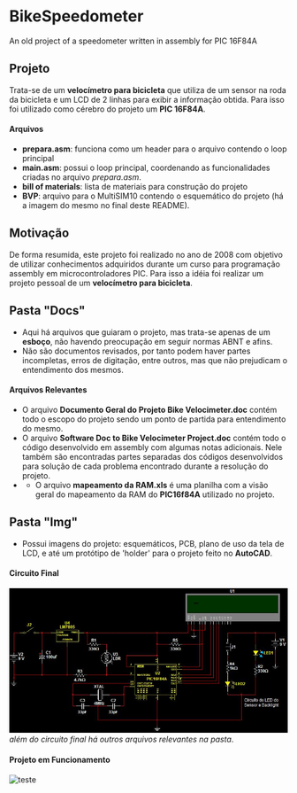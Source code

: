 # BikeSpeedometer
An old project of a speedometer written in assembly for PIC 16F84A

## Projeto
Trata-se de um **velocímetro para bicicleta** que utiliza de um sensor na roda da bicicleta e um LCD de 2 linhas para exibir a informação obtida. Para isso foi utilizado como cérebro do projeto um **PIC 16F84A**.

#### Arquivos
- **prepara.asm**: funciona como um header para o arquivo contendo o loop principal
- **main.asm**: possui o loop principal, coordenando as funcionalidades criadas no arquivo _prepara.asm_.
- **bill of materials**: lista de materiais para construção do projeto
- **BVP**: arquivo para o MultiSIM10 contendo o esquemático do projeto (há a imagem do mesmo no final deste README).

## Motivação
De forma resumida, este projeto foi realizado no ano de 2008 com objetivo de utilizar conhecimentos adquiridos durante um curso para programação assembly em microcontroladores PIC. Para isso a idéia foi realizar um projeto pessoal de um **velocímetro para bicicleta**.

## Pasta "Docs"
- Aqui há arquivos que guiaram o projeto, mas trata-se apenas de um **esboço**, não havendo preocupação em seguir normas ABNT e afins.
- Não são documentos revisados, por tanto podem haver partes incompletas, erros de digitação, entre outros, mas que não prejudicam o entendimento dos mesmos.
#### Arquivos Relevantes
- O arquivo **Documento Geral do Projeto Bike Velocimeter.doc** contém todo o escopo do projeto sendo um ponto de partida para entendimento do mesmo.
- O arquivo **Software Doc to Bike Velocimeter Project.doc** contém todo o código desenvolvido em assembly com algumas notas adicionais. Nele também são encontradas partes separadas dos códigos desenvolvidos para solução de cada problema encontrado durante a resolução do projeto.
-  - O arquivo **mapeamento da RAM.xls** é uma planilha com a visão geral do mapeamento da RAM  do **PIC16f84A** utilizado no projeto.

## Pasta "Img"
- Possui imagens do projeto: esquemáticos, PCB, plano de uso da tela de LCD, e até um protótipo de 'holder' para o projeto feito no **AutoCAD**.
#### Circuito Final
![circuito final](img/circuito_final.JPG)
_além do circuito final há outros arquivos relevantes na pasta_.

#### Projeto em Funcionamento
![teste](img/testes_bsp.gif)

